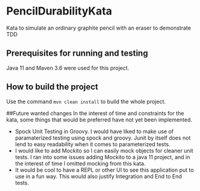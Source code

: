 # PencilDurabilityKata
Kata to simulate an ordinary graphite pencil with an eraser to demonstrate TDD

## Prerequisites for running and testing
Java 11 and Maven 3.6 were used for this project.

## How to build the project
Use the command `mvn clean install` to build the whole project.

##Future wanted changes
In the interest of time and constraints for the kata, some things that would be preferred have not yet been implemented.

* Spock Unit Testing in Groovy. I would have liked to make use of paramaterized testing using spock and groovy. Junit by itself does not lend to easy readability when it comes to parameterized tests.
* I would like to add Mockito so I can easily mock objects for cleaner unit tests. I ran into some issues adding Mockito to a java 11 project, and in the interest of time I omitted mocking from this kata.
* It would be cool to have a REPL or other UI to see this application put to use in a fun way. This would also justify Integration and End to End tests.